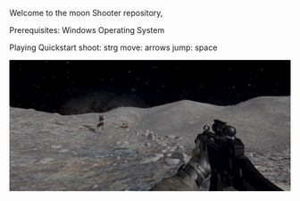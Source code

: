 Welcome to the moon Shooter repository,

Prerequisites:
Windows Operating System


Playing Quickstart
shoot: strg
move: arrows
jump: space

![First-person view of INFINITRA](gameplay/Screenshot1.jpeg)
